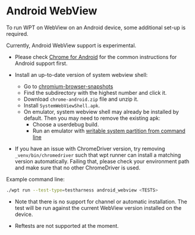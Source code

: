 # Android WebView

To run WPT on WebView on an Android device, some additional set-up is required.

Currently, Android WebView support is experimental.

* Please check [Chrome for Android](chrome_android) for the common
  instructions for Android support first.

* Install an up-to-date version of system webview shell:
  * Go to
  [chromium-browser-snapshots](https://commondatastorage.googleapis.com/chromium-browser-snapshots/index.html?prefix=Android/)
  * Find the subdirectory with the highest number and click it.
  * Download `chrome-android.zip` file and unzip it.
  * Install `SystemWebViewShell.apk`.
  * On emulator, system webview shell may already be installed by default. Then
    you may need to remove the existing apk:
     * Choose a userdebug build.
     * Run an emulator with
       [writable system partition from command line](https://chromium.googlesource.com/chromium/src/+/HEAD/docs/android_emulator.md/)

* If you have an issue with ChromeDriver version, try removing
  `_venv/bin/chromedriver` such that wpt runner can install a matching version
  automatically. Failing that, please check your environment path and make
  sure that no other ChromeDriver is used.

Example command line:

```bash
./wpt run --test-type=testharness android_webview <TESTS>
```

* Note that there is no support for channel or automatic installation. The test
  will be run against the current WebView version installed on the device.

* Reftests are not supported at the moment.
